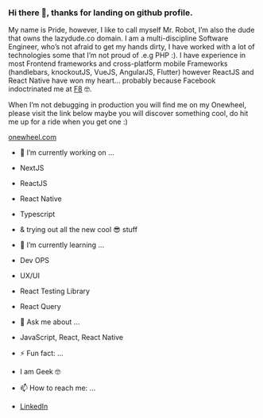 ### Hi there 👋, thanks for landing on github profile.

My name is Pride, however, I like to call myself Mr. Robot, I’m also the dude that owns the lazydude.co domain.
I am a multi-discipline Software Engineer, who’s not afraid to get my hands dirty, I have worked with a lot of technologies some that I’m not proud of .e.g PHP :).
I have experience in most Frontend frameworks and cross-platform mobile Frameworks (handlebars, knockoutJS, VueJS, AngularJS, Flutter) however ReactJS and React Native have won my heart... probably because Facebook indoctrinated me at [F8](https://developers.facebook.com/blog/post/2019/05/16/F8-2019-hackathon-winners-announced/) 🤓.

When I’m not debugging in production you will find me on my Onewheel, please visit the link below maybe you will discover something cool, do hit me up for a ride when you get one :)

[onewheel.com](https://onewheel.com)


- 🔭 I’m currently working on ...
- NextJS
- ReactJS
- React Native
- Typescript 
- & trying out all the new cool 😎 stuff

- 🌱 I’m currently learning ...
- Dev OPS
- UX/UI
- React Testing Library
- React Query

- 💬 Ask me about ...
- JavaScript, React, React Native

- ⚡ Fun fact: ...
- I am Geek 🤓

- 📫 How to reach me: ...
- [LinkedIn](https://www.linkedin.com/in/pridemusvaire)

<!--
**pridemusvaire/pridemusvaire** is a ✨ _special_ ✨ repository because its `README.md` (this file) appears on your GitHub profile.

Here are some ideas to get you started:


- 👯 I’m looking to collaborate on ...
- 🤔 I’m looking for help with ...

- 😄 Pronouns: ...

-->
